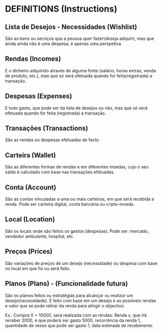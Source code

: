 # DEFINITIONS (Instructions)

## Lista de Desejos - Necessidades (Wishlist)

São as bens ou serviços que a pessoa quer fazer\deseja adquirir, mas que ainda ainda não é uma despesa, é apenas uma perspetiva.

## Rendas (Incomes)

E o dinheiro adquirido através de alguma fonte (salário, horas extras, venda de produto, etc.), mas que só será efetuada quando for feita(registrada) a transação.

## Despesas (Expenses)

E todo gasto, que pode ser da lista de desejos ou não, mas que só será efetuada quando for feita (registrada) a transação.

## Transações (Transactions)

São as rendas ou despesas efetuadas de facto.

## Carteira (Wallet)

São as diferentes formas de rendas e em diferentes moedas, cujo o seu saldo é calculado com base nas transações efetuadas.

## Conta (Account)

São as contas vinculadas a uma ou mais carteiras, em que será recebida a renda. Pode ser carteira digital, conta bancária ou cripto-moeda.

## Local (Location)

São os locais onde são feitos os gastos (despesas). Pode ser: mercado, vendedor ambulante, hospital, etc.

## Preços (Prices)

São variações de preços de um desejo (necessidade) ou despesa com base no local em que foi ou será feito.

## Planos (Plans) - (Funcionalidade futura)

São os planos feitos ou estratégias para alcançar ou realizar um desejo(necessidade). É feito com base em um desejo e as possíveis rendas e valor que se pode retirar da renda para atingir o objectivo.

Ex.: Compra X = 10000, será realizada com as rendas: Renda x, que irá receber 2000, e que poderá ser gasto 5000, recorrência da renda 1, quantidade de vezes que pode ser gasto 1, data estimada de recebimento
